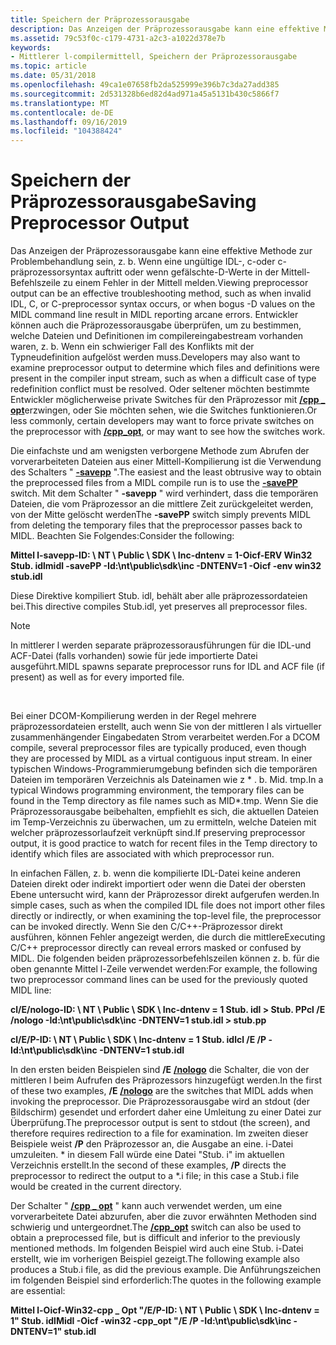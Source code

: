 ```yaml
---
title: Speichern der Präprozessorausgabe
description: Das Anzeigen der Präprozessorausgabe kann eine effektive Methode zur Problembehandlung sein, z. b. Wenn eine ungültige IDL-, c-oder c-präprozessorsyntax auftritt oder wenn gefälschte-D-Werte in der Mittell-Befehlszeile zu einem Fehler in der Mittell melden.
ms.assetid: 79c53f0c-c179-4731-a2c3-a1022d378e7b
keywords:
- Mittlerer l-compilermittell, Speichern der Präprozessorausgabe
ms.topic: article
ms.date: 05/31/2018
ms.openlocfilehash: 49ca1e07658fb2da525999e396b7c3da27add385
ms.sourcegitcommit: 2d531328b6ed82d4ad971a45a5131b430c5866f7
ms.translationtype: MT
ms.contentlocale: de-DE
ms.lasthandoff: 09/16/2019
ms.locfileid: "104388424"
---
```

# <a name="saving-preprocessor-output"></a><span data-ttu-id="2fa63-104">Speichern der Präprozessorausgabe</span><span class="sxs-lookup"><span data-stu-id="2fa63-104">Saving Preprocessor Output</span></span>

<span data-ttu-id="2fa63-105">Das Anzeigen der Präprozessorausgabe kann eine effektive Methode zur Problembehandlung sein, z. b. Wenn eine ungültige IDL-, c-oder c-präprozessorsyntax auftritt oder wenn gefälschte-D-Werte in der Mittell-Befehlszeile zu einem Fehler in der Mittell melden.</span><span class="sxs-lookup"><span data-stu-id="2fa63-105">Viewing preprocessor output can be an effective troubleshooting method, such as when invalid IDL, C, or C-preprocessor syntax occurs, or when bogus -D values on the MIDL command line result in MIDL reporting arcane errors.</span></span> <span data-ttu-id="2fa63-106">Entwickler können auch die Präprozessorausgabe überprüfen, um zu bestimmen, welche Dateien und Definitionen im compilereingabestream vorhanden waren, z. b. Wenn ein schwieriger Fall des Konflikts mit der Typneudefinition aufgelöst werden muss.</span><span class="sxs-lookup"><span data-stu-id="2fa63-106">Developers may also want to examine preprocessor output to determine which files and definitions were present in the compiler input stream, such as when a difficult case of type redefinition conflict must be resolved.</span></span> <span data-ttu-id="2fa63-107">Oder seltener möchten bestimmte Entwickler möglicherweise private Switches für den Präprozessor mit [**/cpp \_ opt**](-cpp-opt.md)erzwingen, oder Sie möchten sehen, wie die Switches funktionieren.</span><span class="sxs-lookup"><span data-stu-id="2fa63-107">Or less commonly, certain developers may want to force private switches on the preprocessor with [**/cpp\_opt**](-cpp-opt.md), or may want to see how the switches work.</span></span>

<span data-ttu-id="2fa63-108">Die einfachste und am wenigsten verborgene Methode zum Abrufen der vorverarbeiteten Dateien aus einer Mittell-Kompilierung ist die Verwendung des Schalters " [**-savepp**](-savepp.md) ".</span><span class="sxs-lookup"><span data-stu-id="2fa63-108">The easiest and the least obtrusive way to obtain the preprocessed files from a MIDL compile run is to use the [**-savePP**](-savepp.md) switch.</span></span> <span data-ttu-id="2fa63-109">Mit dem Schalter " **-savepp** " wird verhindert, dass die temporären Dateien, die vom Präprozessor an die mittlere Zeit zurückgeleitet werden, von der Mitte gelöscht werden</span><span class="sxs-lookup"><span data-stu-id="2fa63-109">The **-savePP** switch simply prevents MIDL from deleting the temporary files that the preprocessor passes back to MIDL.</span></span> <span data-ttu-id="2fa63-110">Beachten Sie Folgendes:</span><span class="sxs-lookup"><span data-stu-id="2fa63-110">Consider the following:</span></span>

<span data-ttu-id="2fa63-111">**Mittel l-savepp-ID: \\ NT \\ Public \\ SDK \\ Inc-dntenv = 1-Oicf-ERV Win32 Stub. idl**</span><span class="sxs-lookup"><span data-stu-id="2fa63-111">**midl -savePP -Id:\\nt\\public\\sdk\\inc -DNTENV=1 -Oicf -env win32 stub.idl**</span></span>

<span data-ttu-id="2fa63-112">Diese Direktive kompiliert Stub. idl, behält aber alle präprozessordateien bei.</span><span class="sxs-lookup"><span data-stu-id="2fa63-112">This directive compiles Stub.idl, yet preserves all preprocessor files.</span></span>

> [!Note]  
> <span data-ttu-id="2fa63-113">In mittlerer l werden separate präprozessorausführungen für die IDL-und ACF-Datei (falls vorhanden) sowie für jede importierte Datei ausgeführt.</span><span class="sxs-lookup"><span data-stu-id="2fa63-113">MIDL spawns separate preprocessor runs for IDL and ACF file (if present) as well as for every imported file.</span></span>

 

<span data-ttu-id="2fa63-114">Bei einer DCOM-Kompilierung werden in der Regel mehrere präprozessordateien erstellt, auch wenn Sie von der mittleren l als virtueller zusammenhängender Eingabedaten Strom verarbeitet werden.</span><span class="sxs-lookup"><span data-stu-id="2fa63-114">For a DCOM compile, several preprocessor files are typically produced, even though they are processed by MIDL as a virtual contiguous input stream.</span></span> <span data-ttu-id="2fa63-115">In einer typischen Windows-Programmierumgebung befinden sich die temporären Dateien im temporären Verzeichnis als Dateinamen wie z \* . b. Mid. tmp.</span><span class="sxs-lookup"><span data-stu-id="2fa63-115">In a typical Windows programming environment, the temporary files can be found in the Temp directory as file names such as MID\*.tmp.</span></span> <span data-ttu-id="2fa63-116">Wenn Sie die Präprozessorausgabe beibehalten, empfiehlt es sich, die aktuellen Dateien im Temp-Verzeichnis zu überwachen, um zu ermitteln, welche Dateien mit welcher präprozessorlaufzeit verknüpft sind.</span><span class="sxs-lookup"><span data-stu-id="2fa63-116">If preserving preprocessor output, it is good practice to watch for recent files in the Temp directory to identify which files are associated with which preprocessor run.</span></span>

<span data-ttu-id="2fa63-117">In einfachen Fällen, z. b. wenn die kompilierte IDL-Datei keine anderen Dateien direkt oder indirekt importiert oder wenn die Datei der obersten Ebene untersucht wird, kann der Präprozessor direkt aufgerufen werden.</span><span class="sxs-lookup"><span data-stu-id="2fa63-117">In simple cases, such as when the compiled IDL file does not import other files directly or indirectly, or when examining the top-level file, the preprocessor can be invoked directly.</span></span> <span data-ttu-id="2fa63-118">Wenn Sie den C/C++-Präprozessor direkt ausführen, können Fehler angezeigt werden, die durch die mittlere</span><span class="sxs-lookup"><span data-stu-id="2fa63-118">Executing C/C++ preprocessor directly can reveal errors masked or confused by MIDL.</span></span> <span data-ttu-id="2fa63-119">Die folgenden beiden präprozessorbefehlszeilen können z. b. für die oben genannte Mittel l-Zeile verwendet werden:</span><span class="sxs-lookup"><span data-stu-id="2fa63-119">For example, the following two preprocessor command lines can be used for the previously quoted MIDL line:</span></span>

<span data-ttu-id="2fa63-120">**cl/E/nologo-ID: \\ NT \\ Public \\ SDK \\ Inc-dntenv = 1 Stub. idl > Stub. PP**</span><span class="sxs-lookup"><span data-stu-id="2fa63-120">**cl /E /nologo -Id:\\nt\\public\\sdk\\inc -DNTENV=1 stub.idl > stub.pp**</span></span>

<span data-ttu-id="2fa63-121">**cl/E/P-ID: \\ NT \\ Public \\ SDK \\ Inc-dntenv = 1 Stub. idl**</span><span class="sxs-lookup"><span data-stu-id="2fa63-121">**cl /E /P -Id:\\nt\\public\\sdk\\inc -DNTENV=1 stub.idl**</span></span>

<span data-ttu-id="2fa63-122">In den ersten beiden Beispielen sind **/E** [**/nologo**](-nologo.md) die Schalter, die von der mittleren l beim Aufrufen des Präprozessors hinzugefügt werden.</span><span class="sxs-lookup"><span data-stu-id="2fa63-122">In the first of these two examples, **/E** [**/nologo**](-nologo.md) are the switches that MIDL adds when invoking the preprocessor.</span></span> <span data-ttu-id="2fa63-123">Die Präprozessorausgabe wird an stdout (der Bildschirm) gesendet und erfordert daher eine Umleitung zu einer Datei zur Überprüfung.</span><span class="sxs-lookup"><span data-stu-id="2fa63-123">The preprocessor output is sent to stdout (the screen), and therefore requires redirection to a file for examination.</span></span> <span data-ttu-id="2fa63-124">Im zweiten dieser Beispiele weist **/P** den Präprozessor an, die Ausgabe an eine. i-Datei umzuleiten. \* in diesem Fall würde eine Datei "Stub. i" im aktuellen Verzeichnis erstellt.</span><span class="sxs-lookup"><span data-stu-id="2fa63-124">In the second of these examples, **/P** directs the preprocessor to redirect the output to a \*.i file; in this case a Stub.i file would be created in the current directory.</span></span>

<span data-ttu-id="2fa63-125">Der Schalter " [**/cpp \_ opt**](-cpp-opt.md) " kann auch verwendet werden, um eine vorverarbeitete Datei abzurufen, aber die zuvor erwähnten Methoden sind schwierig und untergeordnet.</span><span class="sxs-lookup"><span data-stu-id="2fa63-125">The [**/cpp\_opt**](-cpp-opt.md) switch can also be used to obtain a preprocessed file, but is difficult and inferior to the previously mentioned methods.</span></span> <span data-ttu-id="2fa63-126">Im folgenden Beispiel wird auch eine Stub. i-Datei erstellt, wie im vorherigen Beispiel gezeigt.</span><span class="sxs-lookup"><span data-stu-id="2fa63-126">The following example also produces a Stub.i file, as did the previous example.</span></span> <span data-ttu-id="2fa63-127">Die Anführungszeichen im folgenden Beispiel sind erforderlich:</span><span class="sxs-lookup"><span data-stu-id="2fa63-127">The quotes in the following example are essential:</span></span>

<span data-ttu-id="2fa63-128">**Mittel l-Oicf-Win32-cpp \_ Opt "/E/P-ID: \\ NT \\ Public \\ SDK \\ Inc-dntenv = 1" Stub. idl**</span><span class="sxs-lookup"><span data-stu-id="2fa63-128">**Midl -Oicf -win32 -cpp\_opt "/E /P -Id:\\nt\\public\\sdk\\inc -DNTENV=1" stub.idl**</span></span>

 

 




